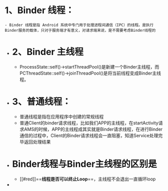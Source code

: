 # 1、Binder 线程：
	- Binder 线程是指 Android 系统中专门用于处理进程间通信（IPC）的线程。是执行Binder服务的载体，只对于服务端才有意义，对请求端来说，是不需要考虑Binder线程的
- # 2、Binder 主线程
	- ProcessState::self()->startThreadPool()是新建一个Binder主线程，而PCThreadState::self()->joinThreadPool()是将当前线程变成Binder主线程。
- # 3、普通线程：
	- 普通线程是指在应用程序中创建的常规线程
	- 普通Client的binder请求线程，比如我们APP的主线程，在startActivity请求AMS的时候，APP的主线程成其实就是Binder请求线程，在进行Binder通信的过程中，Client的Binder请求线程会一直阻塞，知道Service处理完毕返回处理结果
- # Binder线程与Binder主线程的区别是
	- [[#red]]==**线程是否可以终止Loop**==，主线程不会退出一直循环loop
-